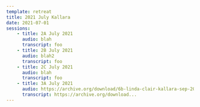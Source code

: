 ```yaml
---
template: retreat
title: 2021 July Kallara
date: 2021-07-01
sessions:
    - title: 2A July 2021
      audio: blah
      transcript: foo
    - title: 2B July 2021
      audio: blah2
      transcript: foo
    - title: 2C July 2021
      audio: blah
      transcript: foo
    - title: 3A July 2021
      audio: https://archive.org/download/6b-linda-clair-kallara-sep-2019/2019%20September%20Kallara%20/1a-linda-clair-kallara-sep-2019.mp3
      transcript: https://archive.org/download...
---
```

